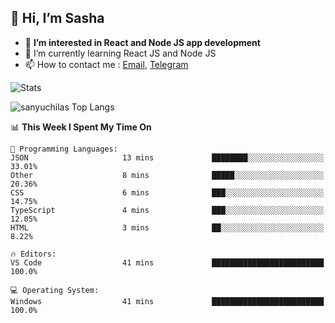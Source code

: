 ## 👋 Hi, I’m Sasha

- 👀 **I’m interested in React and Node JS app development** 
- 🌱 I’m currently learning React JS and Node JS
- 📫 How to contact me : [Email](mailto:sanyuchilas@gmail.com), [Telegram](https://t.me/sanyuchilas)

![Stats](https://github-readme-stats.vercel.app/api?username=sanyuchilas&show_icons=true&theme=react&hide=issues&count_private=true&layout=compact)

![sanyuchilas Top Langs](https://github-readme-stats.vercel.app/api/top-langs/?username=sanyuchilas&theme=react&hide_border=true&include_all_commits=true&count_private=true)

<!--START_SECTION:waka-->
📊 **This Week I Spent My Time On** 

```text
💬 Programming Languages: 
JSON                     13 mins             ████████░░░░░░░░░░░░░░░░░   33.01% 
Other                    8 mins              █████░░░░░░░░░░░░░░░░░░░░   20.36% 
CSS                      6 mins              ███░░░░░░░░░░░░░░░░░░░░░░   14.75% 
TypeScript               4 mins              ███░░░░░░░░░░░░░░░░░░░░░░   12.05% 
HTML                     3 mins              ██░░░░░░░░░░░░░░░░░░░░░░░   8.22%

🔥 Editors: 
VS Code                  41 mins             █████████████████████████   100.0%

💻 Operating System: 
Windows                  41 mins             █████████████████████████   100.0%

```


<!--END_SECTION:waka-->
